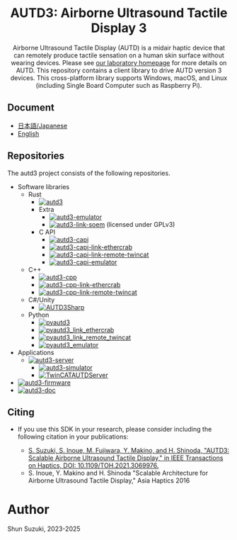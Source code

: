 <h1 align="center">
AUTD3: Airborne Ultrasound Tactile Display 3
</h1>

<p align="center">
Airborne Ultrasound Tactile Display (AUTD) is a midair haptic device that can remotely produce tactile sensation on a human skin surface without wearing devices.
Please see <a href="https://hapislab.org/en/airborne-ultrasound-tactile-display">our laboratory homepage</a> for more details on AUTD.
This repository contains a client library to drive AUTD version 3 devices.
This cross-platform library supports Windows, macOS, and Linux (including Single Board Computer such as Raspberry Pi).
</p>

## Document

* [日本語/Japanese](https://shinolab.github.io/autd3-doc/jp)
* [English](https://shinolab.github.io/autd3-doc/en)

## Repositories

The autd3 project consists of the following repositories.

- Software libraries
  - Rust
    - [![autd3](https://img.shields.io/crates/v/autd3?label=autd3)](https://github.com/shinolab/autd3-rs)
    - Extra
      - [![autd3-emulator](https://img.shields.io/crates/v/autd3-emulator?label=autd3-emulator)](https://github.com/shinolab/autd3-emulator)
      - [![autd3-link-soem](https://img.shields.io/crates/v/autd3-link-soem?label=autd3-link-soem)](https://github.com/shinolab/autd3-link-soem) (licensed under GPLv3)
    - C API
      - [![autd3-capi](https://img.shields.io/github/v/release/shinolab/autd3-capi?label=autd3-capi)](https://github.com/shinolab/autd3-capi)
      - [![autd3-capi-link-ethercrab](https://img.shields.io/github/v/release/shinolab/autd3-capi-link-ethercrab?label=autd3-capi-link-ethercrab)](https://github.com/shinolab/autd3-capi-link-ethercrab)
      - [![autd3-capi-link-remote-twincat](https://img.shields.io/github/v/release/shinolab/autd3-capi-link-remote-twincat?label=autd3-capi-link-remote-twincat)](https://github.com/shinolab/autd3-capi-link-remote-twincat)
      - [![autd3-capi-emulator](https://img.shields.io/github/v/release/shinolab/autd3-capi-emulator?label=autd3-capi-emulator)](https://github.com/shinolab/autd3-capi-emulator)
  - C++
    - [![autd3-cpp](https://img.shields.io/github/v/release/shinolab/autd3-cpp?label=autd3-cpp)](https://github.com/shinolab/autd3-cpp)
    - [![autd3-cpp-link-ethercrab](https://img.shields.io/github/v/release/shinolab/autd3-cpp-link-ethercrab?label=autd3-cpp-link-ethercrab)](https://github.com/shinolab/autd3-cpp-link-ethercrab)
    - [![autd3-cpp-link-remote-twincat](https://img.shields.io/github/v/release/shinolab/autd3-cpp-link-remote-twincat?label=autd3-cpp-link-remote-twincat)](https://github.com/shinolab/autd3-cpp-link-remote-twincat)
  - C#/Unity
    - [![AUTD3Sharp](https://img.shields.io/nuget/vpre/AUTD3Sharp?label=AUTD3Sharp)](https://github.com/shinolab/AUTD3Sharp)
  - Python
    - [![pyautd3](https://img.shields.io/pypi/v/pyautd3?label=pyautd3)](https://github.com/shinolab/pyautd3/)
    - [![pyautd3_link_ethercrab](https://img.shields.io/pypi/v/pyautd3_link_ethercrab?label=pyautd3_link_ethercrab)](https://github.com/shinolab/pyautd3_link_ethercrab/)
    - [![pyautd3_link_remote_twincat](https://img.shields.io/pypi/v/pyautd3_link_remote_twincat?label=pyautd3_link_remote_twincat)](https://github.com/shinolab/pyautd3_link_remote_twincat/)
    - [![pyautd3_emulator](https://img.shields.io/pypi/v/pyautd3_emulator?label=pyautd3_emulator)](https://github.com/shinolab/pyautd3_emulator/)
- Applications
  - [![autd3-server](https://img.shields.io/github/v/release/shinolab/autd3-server?label=AUTD3%20Server)](https://github.com/shinolab/autd3-server)  
    - [![autd3-simulator](https://img.shields.io/github/v/release/shinolab/autd3-simulator?label=autd3-simulator)](https://github.com/shinolab/autd3-simulator)  
    - [![TwinCATAUTDServer](https://img.shields.io/github/v/release/shinolab/TwinCATAUTDServer?label=TwinCATAUTDServer)](https://github.com/shinolab/TwinCATAUTDServer)  
- [![autd3-firmware](https://img.shields.io/github/v/release/shinolab/autd3-firmware?label=firmware)](https://github.com/shinolab/autd3-firmware)
- [![autd3-doc](https://img.shields.io/github/v/tag/shinolab/autd3-doc?label=autd3-doc)](https://github.com/shinolab/autd3-doc)

## Citing

* If you use this SDK in your research, please consider including the following citation in your publications:

   * [S. Suzuki, S. Inoue, M. Fujiwara, Y. Makino, and H. Shinoda, "AUTD3: Scalable Airborne Ultrasound Tactile Display," in IEEE Transactions on Haptics, DOI: 10.1109/TOH.2021.3069976.](https://ieeexplore.ieee.org/document/9392322)
   * S. Inoue, Y. Makino and H. Shinoda "Scalable Architecture for Airborne Ultrasound Tactile Display," Asia Haptics 2016

# Author

Shun Suzuki, 2023-2025
